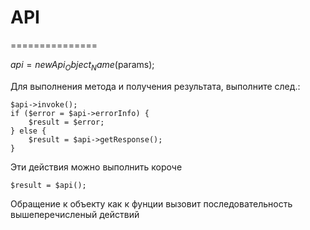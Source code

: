 # API
===============


$api = new Api_Object_Name($params);

Для выполнения метода и получения результата, выполните след.:

    $api->invoke();
    if ($error = $api->errorInfo) {
        $result = $error;
    } else {
        $result = $api->getResponse();
    }


Эти действия можно выполнить короче

    $result = $api();

Обращение к объекту как к фунции вызовит последовательность вышеперечисленый действий